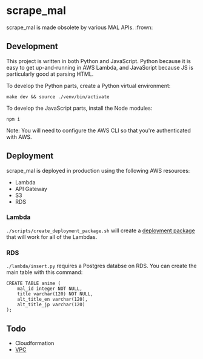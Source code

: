 # scrape_mal

scrape_mal is made obsolete by various MAL APIs. :frown:

## Development

This project is written in both Python and JavaScript. Python because it is easy to get up-and-running in AWS Lambda, and JavaScript because JS is particularly good at parsing HTML.

To develop the Python parts, create a Python virtual environment:

```
make dev && source ./venv/bin/activate
```

To develop the JavaScript parts, install the Node modules:

```
npm i
```

Note: You will need to configure the AWS CLI so that you're authenticated with AWS.

## Deployment

scrape_mal is deployed in production using the following AWS resources:

- Lambda
- API Gateway
- S3
- RDS

### Lambda

`./scripts/create_deployment_package.sh` will create a [deployment package](https://docs.aws.amazon.com/lambda/latest/dg/lambda-python-how-to-create-deployment-package.html) that will work for all of the Lambdas.

### RDS

`./lambda/insert.py` requires a Postgres databse on RDS. You can create the main table with this command:

```
CREATE TABLE anime (
    mal_id integer NOT NULL,
    title varchar(120) NOT NULL,
    alt_title_en varchar(120),
    alt_title_jp varchar(120)
);
```

## Todo

- Cloudformation
- [VPC](https://aws.amazon.com/blogs/aws/new-access-resources-in-a-vpc-from-your-lambda-functions/)
